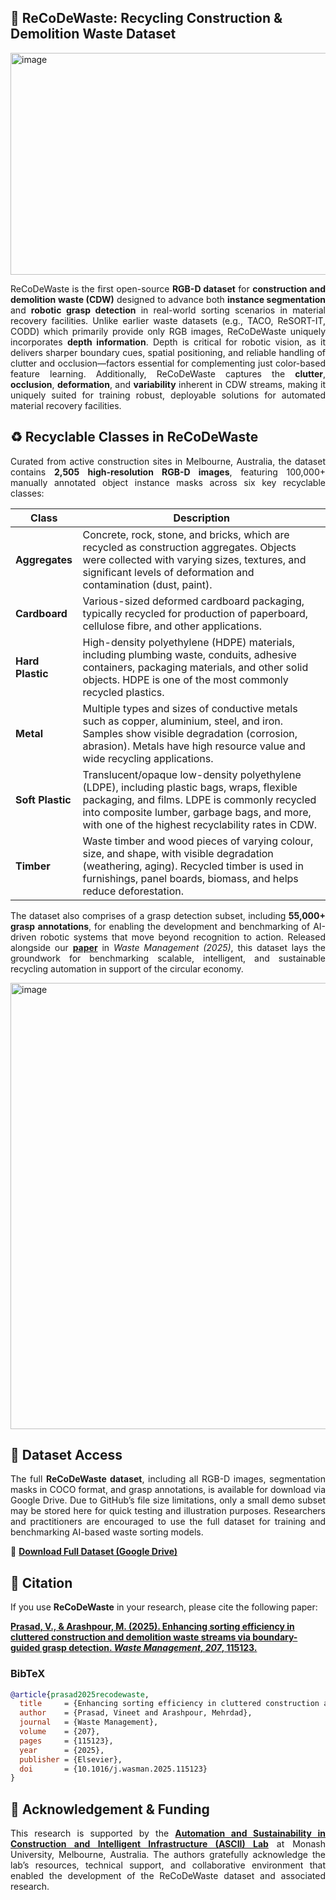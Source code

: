 ## 🚀 ReCoDeWaste: Recycling Construction & Demolition Waste Dataset 
<img width="896" height="355" alt="image" src="https://github.com/user-attachments/assets/8eb6273d-92a0-44f2-b5dd-b988750c4fc3" />
<p align="justify">
ReCoDeWaste is the first open-source <b>RGB-D dataset</b> for <b>construction and demolition waste (CDW)</b> designed to advance both <b>instance segmentation</b> and <b>robotic grasp detection</b> in real-world sorting scenarios in material recovery facilities. Unlike earlier waste datasets (e.g., TACO, ReSORT-IT, CODD) which primarily provide only RGB images, ReCoDeWaste uniquely incorporates <b>depth information</b>. Depth is critical for robotic vision, as it delivers sharper boundary cues, spatial positioning, and reliable handling of clutter and occlusion—factors essential for complementing just color-based feature learning. Additionally, ReCoDeWaste captures the <b>clutter</b>, <b>occlusion</b>, <b>deformation</b>, and <b>variability</b> inherent in CDW streams, making it uniquely suited for training robust, deployable solutions for automated material recovery facilities.
</p>

## ♻️ Recyclable Classes in ReCoDeWaste  

<p align="justify">
Curated from active construction sites in Melbourne, Australia, the dataset contains <b>2,505 high-resolution RGB-D images</b>, featuring 100,000+ manually annotated object instance masks across six key recyclable classes:
</p>

| Class        | Description |
|--------------|-------------|
| **Aggregates** | Concrete, rock, stone, and bricks, which are recycled as construction aggregates. Objects were collected with varying sizes, textures, and significant levels of deformation and contamination (dust, paint). |
| **Cardboard** | Various-sized deformed cardboard packaging, typically recycled for production of paperboard, cellulose fibre, and other applications. |
| **Hard Plastic** | High-density polyethylene (HDPE) materials, including plumbing waste, conduits, adhesive containers, packaging materials, and other solid objects. HDPE is one of the most commonly recycled plastics. |
| **Metal** | Multiple types and sizes of conductive metals such as copper, aluminium, steel, and iron. Samples show visible degradation (corrosion, abrasion). Metals have high resource value and wide recycling applications. |
| **Soft Plastic** | Translucent/opaque low-density polyethylene (LDPE), including plastic bags, wraps, flexible packaging, and films. LDPE is commonly recycled into composite lumber, garbage bags, and more, with one of the highest recyclability rates in CDW. |
| **Timber** | Waste timber and wood pieces of varying colour, size, and shape, with visible degradation (weathering, aging). Recycled timber is used in furnishings, panel boards, biomass, and helps reduce deforestation. |

<p align="justify">
The dataset also comprises of a grasp detection subset, including <b>55,000+ grasp annotations</b>, for enabling the development and benchmarking of AI-driven robotic systems that move beyond recognition to action. Released alongside our <b><a href="https://doi.org/10.1016/j.wasman.2025.115123">paper</a></b> in <i>Waste Management (2025)</i>, this dataset lays the groundwork for benchmarking scalable, intelligent, and sustainable recycling automation in support of the circular economy.
</p>
<img width="819" height="714" alt="image" src="https://github.com/user-attachments/assets/7aec636a-9265-488a-9061-c19aec5a6a77" />

## 📂 Dataset Access  

<p align="justify">
The full <b>ReCoDeWaste dataset</b>, including all RGB-D images, segmentation masks in COCO format, and grasp annotations, is available for download via Google Drive. Due to GitHub’s file size limitations, only a small demo subset may be stored here for quick testing and illustration purposes. Researchers and practitioners are encouraged to use the full dataset for training and benchmarking AI-based waste sorting models.
</p>

🔗 **[Download Full Dataset (Google Drive)](https://drive.google.com/your-link-here)**  

## 📖 Citation  

<p align="justify">
If you use <b>ReCoDeWaste</b> in your research, please cite the following paper:
</p>  

**[Prasad, V., & Arashpour, M. (2025). Enhancing sorting efficiency in cluttered construction and demolition waste streams via boundary-guided grasp detection. *Waste Management, 207*, 115123.](https://doi.org/10.1016/j.wasman.2025.115123)**  

### BibTeX  

```bibtex
@article{prasad2025recodewaste,
  title     = {Enhancing sorting efficiency in cluttered construction and demolition waste streams via boundary-guided grasp detection},
  author    = {Prasad, Vineet and Arashpour, Mehrdad},
  journal   = {Waste Management},
  volume    = {207},
  pages     = {115123},
  year      = {2025},
  publisher = {Elsevier},
  doi       = {10.1016/j.wasman.2025.115123}
}
```

## 🙏 Acknowledgement & Funding
<p align="justify"> This research is supported by the <b><a href="https://www.monash.edu/it/our-research/research-labs-and-groups/ascii">Automation and Sustainability in Construction and Intelligent Infrastructure (ASCII) Lab</a></b> at Monash University, Melbourne, Australia. The authors gratefully acknowledge the lab’s resources, technical support, and collaborative environment that enabled the development of the ReCoDeWaste dataset and associated research. </p>
